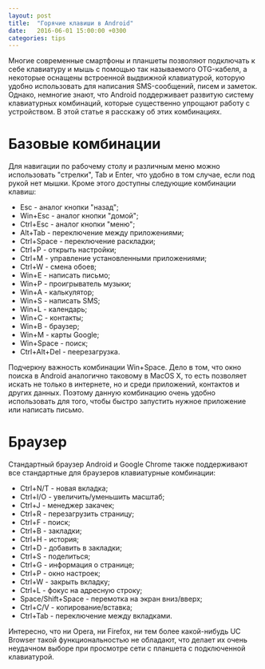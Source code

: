 ```yaml
---
layout: post
title:  "Горячие клавиши в Android"
date:   2016-06-01 15:00:00 +0300
categories: tips
---
```

Многие современные смартфоны и планшеты позволяют подключать к себе клавиатуру и мышь с помощью так называемого OTG-кабеля, а некоторые оснащены встроенной выдвижной клавиатурой, которую удобно использовать для написания SMS-сообщений, писем и заметок. Однако, немногие знают, что Android поддерживает развитую систему клавиатурных комбинаций, которые существенно упрощают работу с устройством. В этой статье я расскажу об этих комбинациях.

# Базовые комбинации

Для навигации по рабочему столу и различным меню можно использовать "стрелки", Tab и Enter, что удобно в том случае, если под рукой нет мышки. Кроме этого доступны следующие комбинации клавиш:

* Esc - аналог кнопки "назад";
* Win+Esc - аналог кнопки "домой";
* Ctrl+Esc - аналог кнопки "меню";
* Alt+Tab - переключение между приложениями;
* Ctrl+Space - переключение раскладки;
* Ctrl+P - открыть настройки;
* Ctrl+M - управление установленными приложениями;
* Ctrl+W - смена обоев;
* Win+E - написать письмо;
* Win+P - проигрыватель музыки;
* Win+A - калькулятор;
* Win+S - написать SMS;
* Win+L - календарь;
* Win+C - контакты;
* Win+B - браузер;
* Win+M - карты Google;
* Win+Space - поиск;
* Ctrl+Alt+Del - пеерезагрузка.

Подчеркну важность комбинации Win+Space. Дело в том, что окно поиска в Android аналогично таковому в MacOS X, то есть позволяет искать не только в интернете, но и среди приложений, контактов и других данных. Поэтому данную комбинацию очень удобно использовать для того, чтобы быстро запустить нужное приложение или написать письмо.

# Браузер

Стандартный браузер Android и Google Chrome также поддерживают все стандартные для браузеров клавиатурные комбинации:

* Ctrl+N/T - новая вкладка;
* Ctrl+I/O - увеличить/уменьшить масштаб;
* Ctrl+J - менеджер закачек;
* Ctrl+R - перезагрузить страницу;
* Ctrl+F - поиск;
* Ctrl+B - закладки;
* Ctrl+H - история;
* Ctrl+D - добавить в закладки;
* Ctrl+S - поделиться;
* Ctrl+G - информация о странице;
* Ctrl+P - окно настроек;
* Ctrl+W - закрыть вкладку;
* Ctrl+L - фокус на адресную строку;
* Space/Shift+Space - перемотка на экран вниз/вверх;
* Ctrl+С/V - копирование/вставка;
* Ctrl+Tab - переключение между вкладками.

Интересно, что ни Opera, ни Firefox, ни тем более какой-нибудь UC Browser такой функциональностью не обладают, что делает их очень неудачном выборе при просмотре сети с планшета с подключенной клавиатурой.

